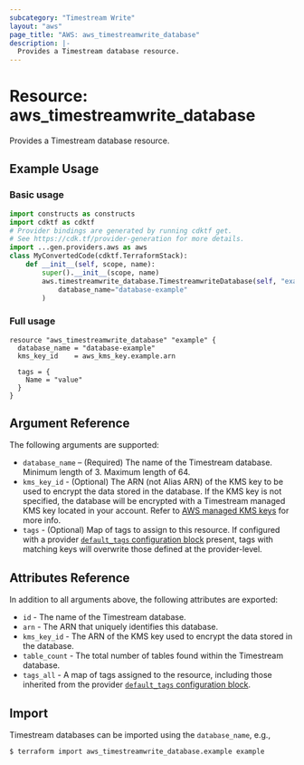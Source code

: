 ```yaml
---
subcategory: "Timestream Write"
layout: "aws"
page_title: "AWS: aws_timestreamwrite_database"
description: |-
  Provides a Timestream database resource.
---
```


# Resource: aws_timestreamwrite_database

Provides a Timestream database resource.

## Example Usage

### Basic usage

```python
import constructs as constructs
import cdktf as cdktf
# Provider bindings are generated by running cdktf get.
# See https://cdk.tf/provider-generation for more details.
import ...gen.providers.aws as aws
class MyConvertedCode(cdktf.TerraformStack):
    def __init__(self, scope, name):
        super().__init__(scope, name)
        aws.timestreamwrite_database.TimestreamwriteDatabase(self, "example",
            database_name="database-example"
        )
```

### Full usage

```hcl
resource "aws_timestreamwrite_database" "example" {
  database_name = "database-example"
  kms_key_id    = aws_kms_key.example.arn

  tags = {
    Name = "value"
  }
}
```

## Argument Reference

The following arguments are supported:

* `database_name` – (Required) The name of the Timestream database. Minimum length of 3. Maximum length of 64.
* `kms_key_id` - (Optional) The ARN (not Alias ARN) of the KMS key to be used to encrypt the data stored in the database. If the KMS key is not specified, the database will be encrypted with a Timestream managed KMS key located in your account. Refer to [AWS managed KMS keys](https://docs.aws.amazon.com/kms/latest/developerguide/concepts.html#aws-managed-cmk) for more info.
* `tags` - (Optional) Map of tags to assign to this resource. If configured with a provider [`default_tags` configuration block](https://registry.terraform.io/providers/hashicorp/aws/latest/docs#default_tags-configuration-block) present, tags with matching keys will overwrite those defined at the provider-level.

## Attributes Reference

In addition to all arguments above, the following attributes are exported:

* `id` - The name of the Timestream database.
* `arn` - The ARN that uniquely identifies this database.
* `kms_key_id` - The ARN of the KMS key used to encrypt the data stored in the database.
* `table_count` - The total number of tables found within the Timestream database.
* `tags_all` - A map of tags assigned to the resource, including those inherited from the provider [`default_tags` configuration block](https://registry.terraform.io/providers/hashicorp/aws/latest/docs#default_tags-configuration-block).

## Import

Timestream databases can be imported using the `database_name`, e.g.,

```
$ terraform import aws_timestreamwrite_database.example example
```

<!-- cache-key: cdktf-0.17.0-pre.15 input-d6d9e4f595da081b1d76415092ff0af4d5b2acf88c6b74d68ae82eb9dc0b2934 -->